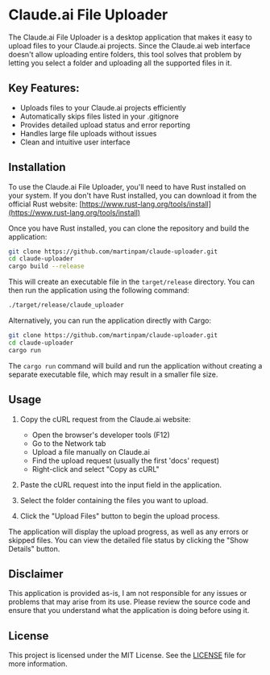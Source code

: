 # Claude.ai File Uploader

The Claude.ai File Uploader is a desktop application that makes it easy to upload files to your Claude.ai projects. Since the Claude.ai web interface doesn't allow uploading entire folders, this tool solves that problem by letting you select a folder and uploading all the supported files in it.

## Key Features:
- Uploads files to your Claude.ai projects efficiently
- Automatically skips files listed in your .gitignore
- Provides detailed upload status and error reporting
- Handles large file uploads without issues
- Clean and intuitive user interface

## Installation
To use the Claude.ai File Uploader, you'll need to have Rust installed on your system. If you don't have Rust installed, you can download it from the official Rust website: [https://www.rust-lang.org/tools/install](https://www.rust-lang.org/tools/install)

Once you have Rust installed, you can clone the repository and build the application:
```bash
git clone https://github.com/martinpam/claude-uploader.git
cd claude-uploader
cargo build --release
```

This will create an executable file in the `target/release` directory. You can then run the application using the following command:

```bash
./target/release/claude_uploader
```

Alternatively, you can run the application directly with Cargo:

```bash
git clone https://github.com/martinpam/claude-uploader.git
cd claude-uploader
cargo run
```
The `cargo run` command will build and run the application without creating a separate executable file, which may result in a smaller file size.


## Usage
1. Copy the cURL request from the Claude.ai website:
   - Open the browser's developer tools (F12)
   - Go to the Network tab
   - Upload a file manually on Claude.ai
   - Find the upload request (usually the first 'docs' request)
   - Right-click and select "Copy as cURL"

2. Paste the cURL request into the input field in the application.
3. Select the folder containing the files you want to upload.
4. Click the "Upload Files" button to begin the upload process.

The application will display the upload progress, as well as any errors or skipped files. You can view the detailed file status by clicking the "Show Details" button.

## Disclaimer
This application is provided as-is, I am not responsible for any issues or problems that may arise from its use. Please review the source code and ensure that you understand what the application is doing before using it.

## License
This project is licensed under the MIT License. See the [LICENSE](LICENSE) file for more information.
